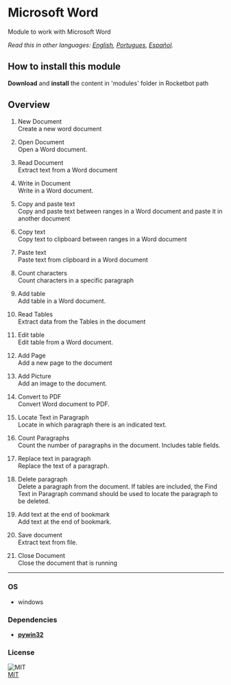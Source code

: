 # Microsoft Word
  
Module to work with Microsoft Word  

*Read this in other languages: [English](README.md), [Portugues](README.pr.md), [Español](README.es.md).*

## How to install this module
  
__Download__ and __install__ the content in 'modules' folder in Rocketbot path  



## Overview


1. New Document  
Create a new word document

2. Open Document  
Open a Word document.

3. Read Document  
Extract text from a Word document

4. Write in Document  
Write in a Word document.

5. Copy and paste text  
Copy and paste text between ranges in a Word document and paste it in another document

6. Copy text  
Copy text to clipboard between ranges in a Word document

7. Paste text  
Paste text from clipboard in a Word document

8. Count characters  
Count characters in a specific paragraph

9. Add table  
Add table in a Word document.

10. Read Tables  
Extract data from the Tables in the document

11. Edit table  
Edit table from a Word document.

12. Add Page  
Add a new page to the document

13. Add Picture  
Add an image to the document.

14. Convert to PDF  
Convert Word document to PDF.

15. Locate Text in Paragraph  
Locate in which paragraph there is an indicated text.

16. Count Paragraphs  
Count the number of paragraphs in the document. Includes table fields.

17. Replace text in paragraph  
Replace the text of a paragraph.

18. Delete paragraph  
Delete a paragraph from the document. If tables are included, the Find Text in Paragraph command should be used to locate the paragraph to be deleted.

19. Add text at the end of bookmark  
Add text at the end of bookmark.

20. Save document  
Extract text from file.

21. Close Document  
Close the document that is running  




----
### OS

- windows

### Dependencies
- [**pywin32**](https://pypi.org/project/pywin32/)
### License
  
![MIT](https://camo.githubusercontent.com/107590fac8cbd65071396bb4d04040f76cde5bde/687474703a2f2f696d672e736869656c64732e696f2f3a6c6963656e73652d6d69742d626c75652e7376673f7374796c653d666c61742d737175617265)  
[MIT](http://opensource.org/licenses/mit-license.ph)